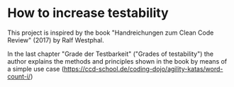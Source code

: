 # How to increase testability

This project is inspired by the book "Handreichungen zum Clean Code Review" (2017) by Ralf Westphal.

In the last chapter "Grade der Testbarkeit" ("Grades of testability") the author explains the methods and principles shown in the book by means of a simple use case (https://ccd-school.de/coding-dojo/agility-katas/word-count-i/)